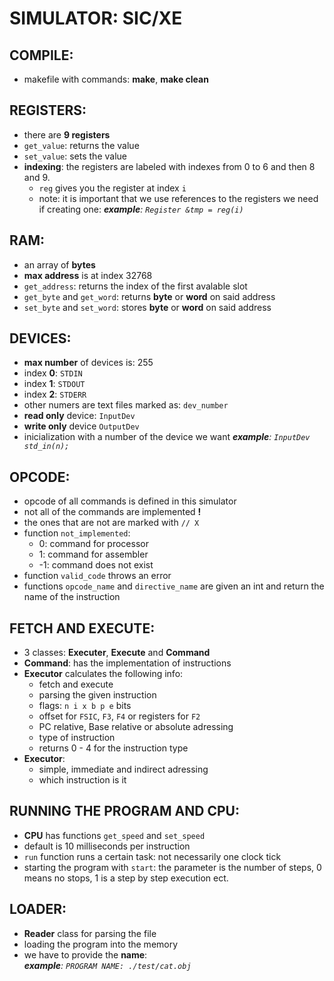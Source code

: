 # SIMULATOR: SIC/XE

## COMPILE:
-	makefile with commands: **make**, **make clean**

## REGISTERS:
- there are **9 registers** 
- `get_value`: returns the value 
- `set_value`: sets the value 
- **indexing**: the registers are labeled with indexes from 0 to 6 and then 8 and 9.
	- `reg` gives you the register at index `i`
	- note: it is important that we use references to the registers we need if creating one:
 ***example**: `Register &tmp = reg(i)`*

## RAM:
- an array of **bytes** 
- **max address** is at index 32768
- `get_address`: returns the index of the first avalable slot
- `get_byte` and `get_word`:  returns **byte** or **word** on said address
-  `set_byte` and `set_word`:  stores **byte** or **word** on said address

## DEVICES:
- **max number** of devices is: 255
- index **0**: `STDIN`
- index **1**: `STDOUT`
- index **2**: `STDERR`
- other numers are text files marked as: `dev_number`
- **read only** device: `InputDev`
- **write only** device `OutputDev`
-  inicialization with a number of the device we want
 ***example**: `InputDev  std_in(n);`*

## OPCODE:
- opcode of all commands is defined in this simulator
- not all of the commands are implemented **!**
- the ones that are not are marked with `// X`
- function `not_implemented`:
	- 0: command for processor
	- 1: command for assembler 
	- -1: command does not exist
- function `valid_code` throws an error
- functions `opcode_name` and `directive_name` are given an int and return the name of the instruction


## FETCH AND EXECUTE:
- 3 classes: **Executer**, **Execute** and **Command**
- **Command**: has the implementation of instructions
- **Executor** calculates the following info: 
	- fetch and execute
	- parsing the given instruction 
	- flags: `n i x b p e` bits
	- offset for `FSIC`, `F3`, `F4` or registers for `F2`
	- PC relative, Base relative or absolute adressing
	- type of instruction
	- returns 0 - 4 for the instruction type
- **Executor**:
	- simple, immediate and indirect adressing
	- which instruction is it

## RUNNING THE PROGRAM AND CPU:
- **CPU** has functions `get_speed` and `set_speed`
- default is 10 milliseconds per instruction
- `run` function runs a certain task: not necessarily one clock tick
- starting the program with `start`: the parameter is the number of steps, 0 means no stops, 1 is a step by step execution ect.

## LOADER:
- **Reader** class for parsing the file
- loading the program into the memory 
- we have to provide the **name**:  
***example**: `PROGRAM NAME: ./test/cat.obj`*

